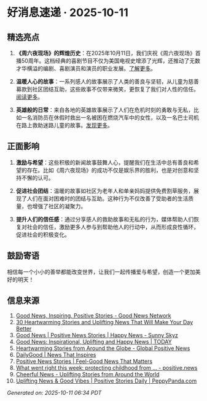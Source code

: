 # 好消息速递 · 2025-10-11

## 精选亮点

1. **《周六夜现场》的辉煌历史**：在2025年10月11日，我们庆祝《周六夜现场》首播50周年。这档经典的喜剧节目不仅为美国电视史增添了光辉，还推动了无数才华横溢的编剧、喜剧演员和演员的职业发展。[了解更多](https://www.goodnewsnetwork.org/events061011/ "Good News in History, October 11")。

2. **温暖人心的故事**：一系列感人的故事展示了人类的善良与坚韧，从儿童为慈善募款到社区团结互助，这些故事不仅带来微笑，更恢复了我们对人性的信任。[阅读更多](https://121clicks.com/inspirations/heartwarming-stories-and-uplifting-news)。

3. **英雄般的日常**：来自各地的英雄故事展示了人们在危机时刻的勇敢与无私，比如一名消防员在休假时救出一名被困在燃烧汽车中的女性，以及一名巴士司机在路上救助迷路儿童的故事。[发现更多](https://www.sunnyskyz.com/good-news)。

## 正面影响

1. **激励与希望**：这些积极的新闻故事鼓舞人心，提醒我们在生活中总有善良和希望的存在。比如《周六夜现场》的成功不仅是娱乐界的胜利，也是对创意和坚持不懈的认可。

2. **促进社会团结**：温暖的故事如社区为老年人和单亲妈妈提供免费割草服务，展现了人们在面对困难时的团结与互助。这种行为不仅改善了受助者的生活质量，也增强了社区的凝聚力。

3. **提升人们的信任感**：通过分享感人的救助故事和无私的行为，媒体帮助人们恢复对社会的信任，激励更多人参与到帮助他人的行动中，从而形成良性循环，促进社会的积极变化。

## 鼓励寄语

相信每一个小小的善举都能改变世界，让我们一起传播爱与希望，创造一个更加美好的明天！

## 信息来源
1. [Good News, Inspiring, Positive Stories - Good News Network](https://www.goodnewsnetwork.org/)
2. [30 Heartwarming Stories and Uplifting News That Will Make Your Day Better](https://121clicks.com/inspirations/heartwarming-stories-and-uplifting-news)
3. [Good News | Positive News Stories | Happy News - Sunny Skyz](https://www.sunnyskyz.com/good-news)
4. [Good News: Inspirational, Uplifting and Happy News | TODAY](https://www.today.com/news/good-news)
5. [Heartwarming Stories from Around the Globe - Global Positive News](https://www.globalpositivenewsnetwork.com/heartwarming-stories-from-around-the-globe/)
6. [DailyGood | News That Inspires](https://www.dailygood.org/)
7. [Positive News Stories | Feel-Good News That Matters](https://www.positivenews.press/stories)
8. [What went right this week: protecting childhood from ... - positive.news](https://www.positive.news/society/good-news-stories-from-week-37-of-2025/)
9. [Cheerful News - Uplifting Stories from Around the World](https://cheerfulnewsdaily.com/)
10. [Uplifting News & Good Vibes | Positive Stories Daily | PeppyPanda.com](https://peppypanda.com/)

_Generated on: 2025-10-11 06:34 PDT_
